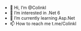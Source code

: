 - 👋 Hi, I’m @Colinkl
- 👀 I’m interested in .Net 6
- 🌱 I’m currently learning Asp.Net
- 📫 How to reach me t.me/Colinkl

<!---
Colinkl/Colinkl is a ✨ special ✨ repository because its `README.md` (this file) appears on your GitHub profile.
You can click the Preview link to take a look at your changes.
--->

